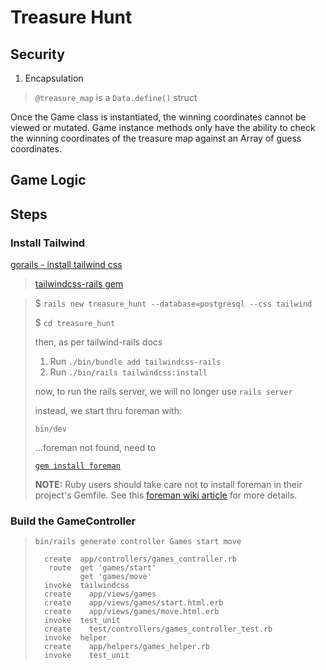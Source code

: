 # Treasure Hunt

## Security
1. Encapsulation
> `@treasure_map` is a `Data.define()` struct

Once the Game class is instantiated, the winning coordinates cannot be viewed or mutated. Game instance methods only have the ability to check the winning coordinates of the treasure map against an Array of guess coordinates.

## Game Logic





## Steps
### Install Tailwind
[gorails - install tailwind css](https://gorails.com/episodes/adding-tailwindcss-to-rails)
> [tailwindcss-rails gem](https://github.com/rails/tailwindcss-rails)

> $ `rails new treasure_hunt --database=postgresql --css tailwind`
> 
> $ `cd treasure_hunt`
> 
> then, as per tailwind-rails docs
> 
> 
> 1. Run `./bin/bundle add tailwindcss-rails`
> 2. Run `./bin/rails tailwindcss:install`
> 
> 
> now, to run the rails server, we will no longer use `rails server`
> 
> instead, we start thru foreman with:
> 
> `bin/dev`
> 
> ...foreman not found, need to 
> 
> [`gem install foreman`](https://stackoverflow.com/questions/75405582/bin-dev-8-exec-foreman-not-found)
> 
> **NOTE:** Ruby users should take care not to install foreman in their project's Gemfile. See this [foreman wiki article](https://github.com/ddollar/foreman/wiki/Don%27t-Bundle-Foreman) for more details.



### Build the GameController
>`bin/rails generate controller Games start move`
>
>```
>   create  app/controllers/games_controller.rb
>    route  get 'games/start'
>           get 'games/move'
>   invoke  tailwindcss
>   create    app/views/games
>   create    app/views/games/start.html.erb
>   create    app/views/games/move.html.erb
>   invoke  test_unit
>   create    test/controllers/games_controller_test.rb
>   invoke  helper
>   create    app/helpers/games_helper.rb
>   invoke    test_unit
>```